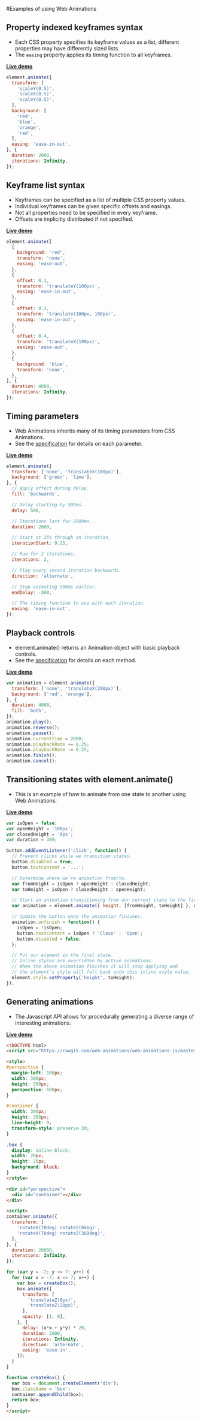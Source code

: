 #Examples of using Web Animations

Property indexed keyframes syntax
---------------------------------
- Each CSS property specifies its keyframe values as a list, different properties may have differently sized lists.
- The `easing` property applies its timing function to all keyframes.

[**Live demo**](http://jsbin.com/qiyeriruru/edit?js,output)
```javascript
element.animate({
  transform: [
    'scaleY(0.5)',
    'scaleX(0.5)',
    'scaleY(0.5)',
  ],
  background: [
    'red',
    'blue',
    'orange',
    'red',
  ],
  easing: 'ease-in-out',
}, {
  duration: 2000,
  iterations: Infinity,
});
```

Keyframe list syntax
--------------------
- Keyframes can be specified as a list of multiple CSS property values.
- Individual keyframes can be given specific offsets and easings.
- Not all properties need to be specified in every keyframe.
- Offsets are implicitly distributed if not specified.

[**Live demo**](http://jsbin.com/yajatoyere/edit?js,output)
```javascript
element.animate([
  {
    background: 'red',
    transform: 'none',
    easing: 'ease-out',
  },
  {
    offset: 0.1,
    transform: 'translateY(100px)',
    easing: 'ease-in-out',
  },
  {
    offset: 0.2,
    transform: 'translate(100px, 100px)',
    easing: 'ease-in-out',
  },
  {
    offset: 0.4,
    transform: 'translateX(100px)',
    easing: 'ease-out',
  },
  {
    background: 'blue',
    transform: 'none',
  },
], {
  duration: 4000,
  iterations: Infinity,
});
```

Timing parameters
-----------------
- Web Animations inherits many of its timing parameters from CSS Animations.
- See the [specification](https://drafts.csswg.org/web-animations/#animationeffecttimingreadonly) for details on each parameter.

[**Live demo**](http://jsbin.com/dabehipiyo/edit?js,output)
```javascript
element.animate({
  transform: ['none', 'translateX(100px)'],
  background: ['green', 'lime'],
}, {
  // Apply effect during delay.
  fill: 'backwards',

  // Delay starting by 500ms.
  delay: 500,

  // Iterations last for 2000ms.
  duration: 2000,

  // Start at 25% through an iteration.
  iterationStart: 0.25,

  // Run for 2 iterations.
  iterations: 2,

  // Play every second iteration backwards.
  direction: 'alternate',

  // Stop animating 500ms earlier.
  endDelay: -500,

  // The timing function to use with each iteration.
  easing: 'ease-in-out',
});
```

Playback controls
-----------------
- element.animate() returns an Animation object with basic playback controls.
- See the [specification](https://drafts.csswg.org/web-animations/#the-animation-interface) for details on each method.

[**Live demo**](http://jsbin.com/kutaqoxejo/edit?js,output)
```javascript
var animation = element.animate({
  transform: ['none', 'translateX(200px)'],
  background: ['red', 'orange'],
}, {
  duration: 4000,
  fill: 'both',
});
animation.play();
animation.reverse();
animation.pause();
animation.currentTime = 2000;
animation.playbackRate += 0.25;
animation.playbackRate -= 0.25;
animation.finish();
animation.cancel();
```

Transitioning states with element.animate()
-------------------------------------------
- This is an example of how to animate from one state to another using Web Animations.

[**Live demo**](http://jsbin.com/musufiwule/edit?js,output)
```javascript
var isOpen = false;
var openHeight = '100px';
var closedHeight = '0px';
var duration = 300;

button.addEventListener('click', function() {
  // Prevent clicks while we transition states.
  button.disabled = true;
  button.textContent = '...';

  // Determine where we're animation from/to.
  var fromHeight = isOpen ? openHeight : closedHeight;
  var toHeight = isOpen ? closedHeight : openHeight;

  // Start an animation transitioning from our current state to the final state.
  var animation = element.animate({ height: [fromHeight, toHeight] }, duration);

  // Update the button once the animation finishes.
  animation.onfinish = function() {
    isOpen = !isOpen;
    button.textContent = isOpen ? 'Close' : 'Open';
    button.disabled = false;
  };

  // Put our element in the final state.
  // Inline styles are overridden by active animations.
  // When the above animation finishes it will stop applying and
  // the element's style will fall back onto this inline style value.
  element.style.setProperty('height', toHeight);
});
```

Generating animations
---------------------
- The Javascript API allows for procedurally generating a diverse range of interesting animations.

[**Live demo**](http://jsbin.com/xolacasiyu/edit?js,output)
```html
<!DOCTYPE html>
<script src="https://rawgit.com/web-animations/web-animations-js/master/web-animations.min.js"></script>

<style>
#perspective {
  margin-left: 100px;
  width: 300px;
  height: 300px;
  perspective: 600px;
}

#container {
  width: 300px;
  height: 300px;
  line-height: 0;
  transform-style: preserve-3d;
}

.box {
  display: inline-block;
  width: 20px;
  height: 20px;
  background: black;
}
</style>

<div id="perspective">
  <div id="container"></div>
</div>

<script>
container.animate({
  transform: [
    'rotateX(70deg) rotateZ(0deg)',
    'rotateX(70deg) rotateZ(360deg)',
  ],
}, {
  duration: 20000,
  iterations: Infinity,
});

for (var y = -7; y <= 7; y++) {
  for (var x = -7; x <= 7; x++) {
    var box = createBox();
    box.animate({
      transform: [
        'translateZ(0px)',
        'translateZ(20px)',
      ],
      opacity: [1, 0],
    }, {
      delay: (x*x + y*y) * 20,
      duration: 2000,
      iterations: Infinity,
      direction: 'alternate',
      easing: 'ease-in',
    });
  }
}

function createBox() {
  var box = document.createElement('div');
  box.className = 'box';
  container.appendChild(box);
  return box;
}
</script>
```
